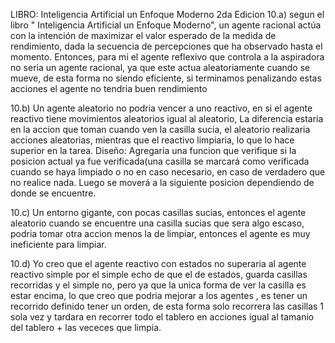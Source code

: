 LIBRO: Inteligencia Artificial un Enfoque Moderno 2da Edicion
10.a) segun el libro " Inteligencia Artificial un Enfoque Moderno", un agente racional actúa con la intención de
maximizar el valor esperado de la medida de rendimiento, dada la secuencia de percepciones que ha observado hasta el momento.
Entonces, para mi el agente reflexivo que controla a la aspiradora no seria un agente racional, ya que este actua aleatoriamente
cuando se mueve, de esta forma no siendo eficiente, si terminamos penalizando estas acciones el agente no tendria buen rendimiento

10.b) Un agente aleatorio no podria vencer a uno reactivo, en si el agente reactivo tiene movimientos aleatorios igual al aleatorio,
La diferencia estaria en la accion que toman cuando ven la casilla sucia, el aleatorio realizaria acciones aleatorias,
mientras que el reactivo limpiaria, lo que lo hace superior en la tarea.
Diseño: Agregaria una funcion que verifique si la posicion actual ya fue verificada(una casilla se marcará como verificada cuando se
haya limpiado o no en caso necesario, en caso de verdadero que no realice nada. Luego se moverá a la siguiente posicion
dependiendo de donde se encuentre.

10.c) Un entorno gigante, con pocas casillas sucias, entonces el agente aleatorio cuando se encuentre una casilla sucias que sera algo escaso, podria
tomar otra accion menos la de limpiar, entonces el agente es muy ineficiente para limpiar.

10.d) Yo creo que el agente reactivo con estados no superaria al agente reactivo simple por el simple echo de que el de estados, guarda casillas recorridas
y el simple no, pero ya que la unica forma de ver la casilla es estar encima, lo que creo que podria mejorar a los agentes , es tener un recorrido definido
tener un orden, de esta forma solo recorrera las casillas 1 sola vez y tardara en recorrer todo el tablero en acciones igual al tamanio del tablero + las 
vececes que limpia.
